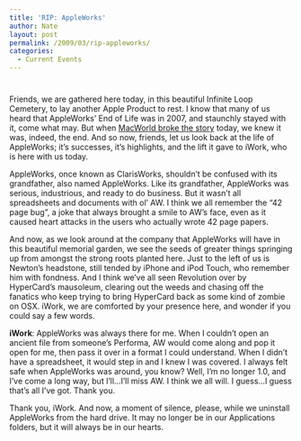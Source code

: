 ```yaml
---
title: 'RIP: AppleWorks'
author: Nate
layout: post
permalink: /2009/03/rip-appleworks/
categories:
  - Current Events
---
```

# 

Friends, we are gathered here today, in this beautiful Infinite Loop Cemetery, to lay another Apple Product to rest. I know that many of us heard that AppleWorks’ End of Life was in 2007, and staunchly stayed with it, come what may. But when [MacWorld broke the story][1] today, we knew it was, indeed, the end. And so now, friends, let us look back at the life of AppleWorks; it’s successes, it’s highlights, and the lift it gave to iWork, who is here with us today.

 [1]: http://www.macworld.com/article/139576/2009/03/applemarcheson.html

AppleWorks, once known as ClarisWorks, shouldn’t be confused with its grandfather, also named AppleWorks. Like its grandfather, AppleWorks was serious, industrious, and ready to do business. But it wasn’t all spreadsheets and documents with ol’ AW. I think we all remember the “42 page bug”, a joke that always brought a smile to AW’s face, even as it caused heart attacks in the users who actually wrote 42 page papers. 

And now, as we look around at the company that AppleWorks will have in this beautiful memorial garden, we see the seeds of greater things springing up from amongst the strong roots planted here. Just to the left of us is Newton’s headstone, still tended by iPhone and iPod Touch, who remember him with fondness. And I think we’ve all seen Revolution over by HyperCard’s mausoleum, clearing out the weeds and chasing off the fanatics who keep trying to bring HyperCard back as some kind of zombie on OSX. iWork, we are comforted by your presence here, and wonder if you could say a few words.

**iWork**: AppleWorks was always there for me. When I couldn’t open an ancient file from someone’s Performa, AW would come along and pop it open for me, then pass it over in a format I could understand. When I didn’t have a spreadsheet, it would step in and I knew I was covered. I always felt safe when AppleWorks was around, you know? Well, I’m no longer 1.0, and I’ve come a long way, but I’ll…I’ll miss AW. I think we all will. I guess…I guess that’s all I’ve got. Thank you.

Thank you, iWork. And now, a moment of silence, please, while we uninstall AppleWorks from the hard drive. It may no longer be in our Applications folders, but it will always be in our hearts.